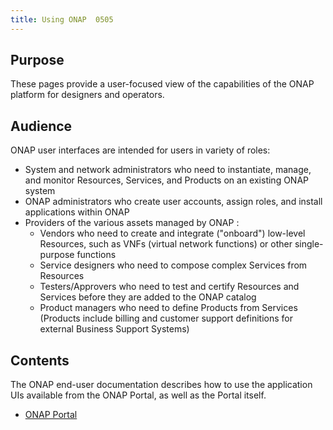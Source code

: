 ```yaml
---
title: Using ONAP  0505
---
```


## Purpose
These pages provide a user-focused view of the capabilities of the ONAP platform for designers and operators.

## Audience
ONAP user interfaces are intended for users in variety of roles:
* System and network administrators who need to instantiate, manage, and monitor Resources, Services, and Products on an existing ONAP system
* ONAP administrators who create user accounts, assign roles, and install applications within ONAP
* Providers of the various assets managed by ONAP :
  * Vendors who need to create and integrate ("onboard") low-level Resources, such as VNFs (virtual network functions) or other single-purpose functions
  * Service designers who need to compose complex Services from Resources
  * Testers/Approvers who need to test and certify Resources and Services before they are added to the ONAP catalog
  * Product managers who need to define Products from Services (Products include billing and customer support definitions for external Business Support Systems)
  
## Contents
The ONAP end-user documentation describes how to use the application UIs available from the ONAP Portal, as well as the Portal itself. 
* [ONAP Portal](/docs/concepts/add/onap_portal.md) 
